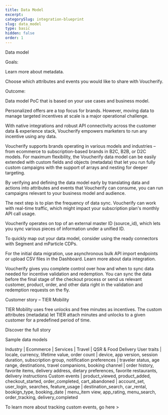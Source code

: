 ```yaml
---
title: Data Model
excerpt:
categorySlug: integration-blueprint
slug: data_model
type: basic
hidden: false
order: 1
---
```


Data model


Goals: 


Learn more about metadata. 


Choose which attributes and events you would like to share with Voucherify.


Outcome:

Data model PoC that is based on your use cases and business model.


Personalized offers are a top focus for brands. However, moving data to manage targeted incentives at scale is a major operational challenge.

With native integrations and robust API connectivity across the customer data & experience stack, Voucherify empowers marketers to run any incentive using any data. 

Voucherify supports brands operating in various models and industries – from ecommerce to subscription-based brands in B2C, B2B, or D2C models. For maximum flexibility, the Voucherify data model can be easily extended with custom fields and objects (metadata) that let you run fully custom campaigns with the support of arrays and nesting for deeper targeting. 

By verifying and defining the data model early by translating data and actions into attributes and events that Voucherify can consume, you can run campaigns relevant to your business model and audience.

The next step is to plan the frequency of data sync. Voucherify can work with real-time traffic, which might impact your subscription plan's monthly API call usage.


Voucherify operates on top of an external master ID (source_id),
which lets you sync various pieces of information under a unified ID. 

To quickly map out your data model, consider using the ready connectors with Segment and mParticle CDPs.


For the initial data migration, use asynchronous bulk API import endpoints or upload CSV files in the Dashboard. Learn more about data integration.



Voucherify gives you complete control over how and when to sync
data needed for incentive validation and redemption. You can sync the data before the final stage of the checkout process or send us relevant customer, product, order, and other data right in the validation and redemption requests on the fly. 




Customer story – TIER Mobility

TIER Mobility uses free unlocks and free 
minutes as incentives. The custom attributes 
(metadata) let TIER attach minutes and unlocks 
to a given customer for a predefined period of time.



Discover the full story 



Sample data models


Industry | Ecommerce | Services | Travel | QSR & Food Delivery
User traits | locale, currency, lifetime value, order count | device, app version, session duration, subscription group, notification preferences | traveler status, age range, destinations, travel companions, booking channel | order history, favorite items, delivery address, dietary preferences, favorite restaurants, delivery instructions
Custom events | product_viewed, product_added, checkout_started, order_completed, cart_abandoned | account_set, user_login, searches, feature_usage | destination_search, car_rental, bookign_type, booking_date | menu_item view, app_rating, menu_search, order_tracking, delivery_completed

To learn more about tracking custom events, go here > 







